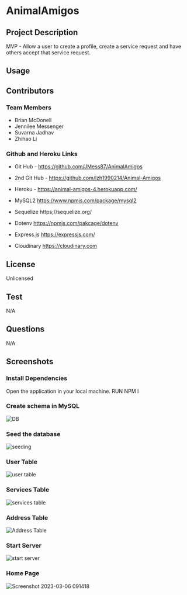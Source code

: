 # AnimalAmigos
## Project Description
MVP - Allow a user to create a profile, create a service request and have others accept that service request.

## Usage

## Contributors
### Team Members
+ Brian McDonell
+ Jennilee Messenger
+ Suvarna Jadhav
+ Zhihao Li

### Github and Heroku Links

+ Git Hub - https://github.com/JMess87/AnimalAmigos
+ 2nd Git Hub - https://github.com/lzh1990214/Animal-Amigos 
+ Heroku - https://animal-amigos-4.herokuapp.com/


+ MySQL2
https://www.npmjs.com/package/mysql2
+ Sequelize
https;//sequelize.org/
+ Dotenv
https://npmjs.com/pakcage/dotenv
+ Express.js
https://expressjs.com/
+ Cloudinary
https://cloudinary.com


## License

Unlicensed

## Test

N/A

## Questions

N/A

## Screenshots

### Install Dependencies

Open the application in your local machine.
RUN NPM I

### Create schema in MySQL

![DB](https://user-images.githubusercontent.com/116509586/223229577-b7728605-4ef6-4136-a5b7-d81cb454d3de.jpg)

### Seed the database

![seeding](https://user-images.githubusercontent.com/116509586/223229502-9fda86bb-57ac-4fcb-b62f-24c39add5151.jpg)

### User Table

![user table](https://user-images.githubusercontent.com/116509586/223229633-257277a2-eb01-46a0-9627-97f59ab02b45.jpg)

### Services Table

![services table](https://user-images.githubusercontent.com/116509586/223229474-95b9722e-292e-4c5f-a352-a0f7506248c4.jpg)

### Address Table

![Address Table](https://user-images.githubusercontent.com/116509586/223229432-97df22a2-f052-4c9c-a6bf-bb50862b7702.jpg)

### Start Server

![start server](https://user-images.githubusercontent.com/116509586/223229674-7be77857-1854-4e98-bfad-04b9720a81e4.jpg)

### Home Page

![Screenshot 2023-03-06 091418](https://user-images.githubusercontent.com/116509586/223229765-256d8a0a-96b8-45b6-8711-1e0a198112d4.jpg)

